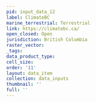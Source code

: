 ```yaml
---
pid: input_data_12
label: ClimateBC
marine_terrestrial: Terrestrial
link: https://climatebc.ca/
open_closed: Open
jurisdiction: British Columbia
raster_vector: 
_tags: 
data_product_type: 
cell_size: 
order: '11'
layout: data_item
collection: data_inputs
thumbnail: ''
full: ''
---
```

